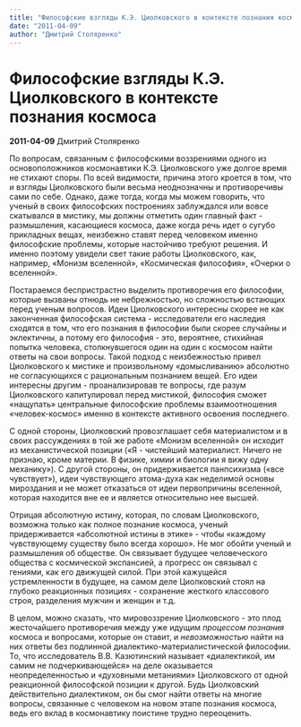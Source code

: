 ```yaml
---
title: "Философские взгляды К.Э. Циолковского в контексте познания космоса"
date: "2011-04-09"
author: "Дмитрий Столяренко"
---
```


# Философские взгляды К.Э. Циолковского в контексте познания космоса

**2011-04-09** Дмитрий Столяренко

По вопросам, связанным с философскими воззрениями одного из основоположников космонавтики К.Э. Циолковского уже долгое время не стихают споры. По всей видимости, причина этого кроется в том, что и взгляды Циолковского были весьма неоднозначны и противоречивы сами по себе. Однако, даже тогда, когда мы можем говорить, что ученый в своих философских построениях заблуждался или вовсе скатывался в мистику, мы должны отметить один главный факт - размышления, касающиеся космоса, даже когда речь идет о сугубо прикладных вещах, неизбежно ставят перед человеком именно философские проблемы, которые настойчиво требуют решения. И именно поэтому увидели свет такие работы Циолковского, как, например, «Монизм вселенной», «Космическая философия», «Очерки о вселенной».

Постараемся беспристрастно выделить противоречия его философии, которые вызваны отнюдь не небрежностью, но сложностью встающих перед ученым вопросов. Идеи Циолковского интересны скорее не как законченная философская система - исследователи его наследия сходятся в том, что его познания в философии были скорее случайны и эклектичны, а потому его философия - это, вероятнее, стихийная попытка человека, столкнувшегося один на один с космосом найти ответы на свои вопросы. Такой подход с неизбежностью привел Циолковского к мистике и произвольному «домысливанию» абсолютно не согласующихся с рациональным познанием вещей. Его идеи интересны другим - проанализировав те вопросы, где разум Циолковского капитулировал перед мистикой, философия сможет «нащупать» центральные философские проблемы взаимоотношения «человек-космос» именно в контексте активного освоения последнего.

С одной стороны, Циолковский провозглашает себя материалистом и в своих рассуждениях в той же работе «Монизм вселенной» он исходит из механистической позиции («Я - чистейший материалист. Ничего не признаю, кроме материи. В физике, химии и биологии я вижу одну механику»). С другой стороны, он придерживается панпсихизма («все чувствует»), идеи чувствующего атома-духа как неделимой основы мироздания и не может отказаться от идеи первопричины вселенной, которая находится вне ее и является относительно нее высшей.

Отрицая абсолютную истину, которая, по словам Циолковского, возможна только как полное познание космоса, ученый придерживается «абсолютной истины в этике» - чтобы «каждому чувствующему существу было всегда хорошо». Не мог обойти ученый и размышления об обществе. Он связывает будущее человеческого общества с космической экспансией, а прогресс он связывал с гениями, как его движущей силой. При этой кажущейся устремленности в будущее, на самом деле Циолковский стоял на глубоко реакционных позициях - сохранение жесткого классового строя, разделения мужчин и женщин и т.д.

В целом, можно сказать, что мировоззрение Циолковского - это плод жесточайшего противоречия между уже идущим *процессом познания* космоса и вопросами, которые он ставит, и *невозможностью* найти на них ответы без подлинной диалектико-материалистической философии. То, что исследователь В.В. Казютинский называет «диалектикой, им самим не подчеркивающейся» на деле оказывается неопределенностью и «духовными метаниями» Циолковского от одной реакционной философской позиции к другой. Будь Циолковский действительно диалектиком, он бы смог найти ответы на многие вопросы, связанные с человеком на новом этапе познания космоса, ведь его вклад в космонавтику поистине трудно переоценить.